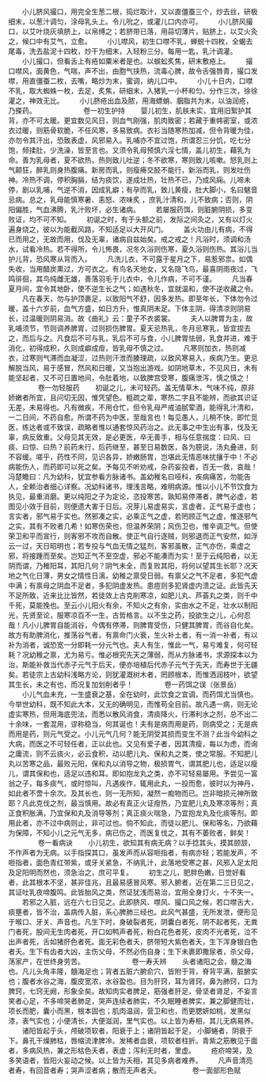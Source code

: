 <!-- { "loadSidebar": true } -->
　　小儿脐风撮口，用完全生葱二根，捣烂取汁，又以直僵蚕三个，炒去丝，研极细末，以葱汁调匀，涂母乳头上。令儿吮之，或灌儿口内亦可。
　　小儿脐风撮口，以艾叶烧灰填脐上，以帛缚之；若脐带已落，用蒜切薄片，贴脐上，以艾火灸之，候口中有艾气，立愈。
　　小儿噤风，初生口噤不乳，蝉蜕十四枚，全蝎去尾毒，洗去盐泥十四枚，炒干为细末，入轻粉三分。每用一匙，乳汁调灌。
　　小儿撮口，但看舌上有疮如粟米者是也。以蜈蚣炙焦，研末敷疮上。
　　撮口噤风，面黄色，气喘，声不出，由胞气挟热，流毒心脾，故令舌强唇青，撮口发噤，用直僵蚕二枚，去嘴，略炒为末，蜜调，纳儿口中。
　　小儿十日内，口噤不乳，取大蜘蛛一枚，去足，炙焦，研细末，入猪乳一小杯和匀。分作三次，徐徐灌之，神效无比。
　　小儿脐疮出血及脓，用海螵蛸、胭脂共为末，以油润疮，乃搽药。
　　
　　
　　卷一初生护持
　　婴儿初生，肌肤未实，宜用旧絮护其背，亦不可太暖。更宜数见风日，则血气刚强，肌肉致密；若藏于重帏密室，或浓衣过暖，则筋骨软脆，不任风寒，多易致病。衣衫当随寒热加减，但令背暖为佳，亦勿令其汗出，恐致表虚，风邪易入。乳哺亦不宜过饱，所谓忍三分饥，吃七分饱，频揉肚，少洗澡，皆至言也。又须令乳母预慎六淫七情，盖儿初生，藉乳为命。善为乳母者，夏不欲热，热则致儿吐逆；冬不欲寒，寒则致儿咳嗽。怒乳则上气颠狂，醉乳则身热腹痛。新房而乳，则瘦瘠交胫不能行，新浴而乳，则发吐伤神。冷热不调，停积胸膈，结为痰饮，遂成壮热，壮热不已，乃成风痫。儿啼未停，剧以乳哺，气逆不消，因成乳癖；有孕而乳，致儿黄瘦，肚大脚小，名曰魃音忌病。总之，乳母能慎寒暑、恚怒、浓味炙 ，庶乳汁清和，儿不致病；否则，阴阳偏胜，气血沸腾，乳汁败坏，必生诸病。
　　若屡服药饵，则脏腑阴损，多变败证，均不可不知。
　　初诞之时，有于头额之前，发际之间灸之，又有以灯火遍身烧之，彼以为能截风路，不知适足以大开风门。
　　盖火功由儿有病，不得已而用之，无故而用，伐及无辜，诸病自兹始矣。戒之戒之！凡浴时，须调和汤水，试看冷热。若不得所，令儿怖畏，况冬久浴则伤寒，夏久浴则伤热。其浴儿当护儿背，恐风寒从背而入。
　　凡洗儿衣，不可露于星月之下，易惹邪祟。如偶失收，当用醋炭熏过，方可衣之。有鸟名天地女，又名隐飞鸟，最喜阴雨夜过，飞鸣徘徊，其鸟纯雌无雄，善落羽毛于儿衣中，令儿作病，不可不谨。
　　凡当春夏月间，宜令其地卧，使不逆生长之气；如遇秋冬，宜就温和，使不逆收藏之令。
　　凡在春天，勿与护顶裹足，以致阳气不舒，因多发热。即至年长，下体勿令过暖，盖十六岁前，血气方盛，如日方升，惟真阴未足。下体主阴，得清凉则阴易长，过温暖则阴易消。故《曲礼》云：童子不衣裘裳。
　　夫人以脾胃为主，故乳哺须节，节则调养脾胃，过则损伤脾胃。夏天忌热乳，冬月忌寒乳，皆宜捏去之，而后与之。凡食后不可与乳，乳后不可与食，小儿脾胃怯弱，乳食并进，难于消化，初得成积，久则成癖成疳，皆乳母不慎之过。
　　凡寒则加衣，热则减衣，过寒则气滞而血凝涩，过热则汗泄而腠理疏，以致风寒易入，疾病乃生。更忌解脱当风，易于感冒，然风和日暖，又当抱出游戏。如阴地草木，不见风日，未有能坚起者，又不可日置地间，令肚着地，以致脾宫受寒，腹痛泄泻，慎之慎之！
　　
　　卷一勿轻服药
　　初诞之儿，未可轻药。盖无情草木，气味不纯，原非娇嫩者所宜，且问切无因，惟凭望色。粗疏之辈，寒热二字且不能辨，而欲其识证无差，未易得也。凡有微疾，不用仓忙，但令乳母严戒油腻荤酒，能得乳汁清和，一二日间，不药自愈。所谓不药为中医，至哉言也！每见愚人，儿稍不快，即忙觅医，练达者或不致误，疏略者惟以通套惊风药治之。此无事之中生出有事，伐及无辜，病反致重。父母见其无效，是必更医，卒无善手，相与任意揣度：曰风、曰痰、曰惊、曰热？前药未行，后药继至，甚至日易数医，各为臆说，汤丸叠进，刻不容缓。嗟乎，药性不同，见识各异，娇嫩肠胃，岂堪此无情恶味扰攘于中！不必病能伤人，而药即可以死之矣。予每见不听劝戒，杂药妄投者，百无一救，哀哉！冯楚瞻曰：凡为幼科，犹宜参看方脉诸书。盖幼稚名曰哑科，疾病痛苦，勿能告人，全赖治者细心详察。况幼科诸书，理浅言略，难明病源。惟以小儿不节饮食为执见，最重消磨。更以纯阳之子为定论，恣投寒苦。孰知易停滞者，脾气必虚，若图见小效于目前，则便遗大害于日后。况芽儿易虚易实，言虚者，正气易于虚也；言实者，邪气易于实也。然邪凑之实，必乘正气之虚，若罔顾正气之虚，惟逐邪气之实，其有不败者几希！如寒伤荣也，但温养荣阴；风伤卫也，惟辛调卫气。但使荣卫和平而宣行，则客邪不攻而自散。使正气自行逐贼，则邪退而正气安然，如浮云一过，天日昭明也；若专投与气血无情之猛剂，客邪虽散，正气亦伤，乘虚之邪，将接踵而至矣。岂知正气不至空虚，邪必不能凑而为实！至于云纯阳者，以无阴而谓，乃稚阳耳，其阳几何？阴气未全，而复败其阳，将何以望其生长耶？况天地之气化日薄，男女之情性日漓，幼稚之禀受日弱。有禀父之气不足者，多犯气虚中满；有禀母之阴血不足者，多犯阴虚发热。患痘则多犯肾虚内溃之证。此皆先天不足所致，近来比比皆然，若徒效上古克削寒凉，如肥儿丸、芦荟丸之类，则千中千死，莫能挽也。至云小儿阳火有余，不知火之有余，实由水之不足，壮水以制阳光，先贤至论，服寒凉百不一生，古哲格言。以不生之药，投欲生之儿，心何忍哉！凡小儿脾胃自能消谷，今偶有停滞，则脾胃受伤，只健其脾胃，而谷自化矣。故方有助脾消化，推荡谷气者，有禀命门火衰，生火补土者，有一消一补者，有以补为消者，诚恐宽一分即耗一分元气也。夫人有生，惟此一气，易亏难复，何可轻耗？况幼稚之禀，尤为易亏。惟必根究先天之薄弱，而从方脉诸书，求源探本以为治，斯能补救当代赤子元气于后天，便亦培植后代赤子元气于先天，而寿世于无疆矣。若徒宗上古幼科浅略方论，则犹灌溉树木者，罔顾根本，而惟洒润枝叶，欲望其生长，未之有也，而况复加划削者乎！
　　
　　卷一药饵之误（张景岳）
　　小儿气血未充，一生盛衰之基，全在幼时，此饮食之宜调，而药饵尤当慎也。今举世幼科，既不知此大本，又无的确明见，而惟苟全目前。故凡遇一病，则无论虚实寒热，但用海底兜法，而悉以散风消食，清痰降火，行滞利水之剂，总不出二十余味，一套混用，谬称稳当，何其诞也！夫有是病而用是药，则病受之；无是病而用是药，则元气受之。小儿元气几何？能无阴受其损而变生不测？此当今幼科之大病，而医之不可轻任者，正以此也。又见有爱子者，因其清瘦，每以为虑，而询之庸流，则不云痰火，必云食积，动以肥儿丸、保和丸之类，使之常服。不知肥儿丸以苦寒之品，最败元阳，保和丸以消导之物，极损胃气，谓其肥儿也，适足以瘦儿，谓其保和也，适足以违和耳。即如抱龙丸之类，亦不可轻易屡用。予尝见一富翁之子，每多痰气，或时惊叫，凡遇疾作，辄用此丸，一投而愈，彼时以为神丹，如此者不啻十余次。及其长也，则一无所知，凝然一痴物而已。岂非暗损元神所致耶？凡此克伐之剂，最当慎用。故必有真正火证疳热，乃宜肥儿丸及寒凉等剂；真正食积胀满，乃宜保和丸及消导等剂；真正痰火喘急，乃宜抱龙丸及化痰等剂。即用此者，亦不过中病则止，非可过也。倘不知此，而徒以肥儿、保和等名，乃欲藉为保障，不知小儿之元气无多，病已伤之，而医复伐之，其有不萎败者，鲜矣！
　　
　　卷一看病诀
　　小儿初生，欲知其有病无病？以手捻其头，摸其颐颔，不作声者为无病。以手指探其口，虽发声而从容咂指者，有病亦轻；若能发声，不咂指者，面色青红带紫，或牙关紧急，不纳乳汁，此落地受寒之甚，风邪入足太阳及足阳明而然也，须急治之，庶可平复。
　　初生之儿，肥胖色嫩，日觉好看者，此其根本不坚，甚非佳兆，且最易感冒风寒。邪入腑者，近在第二三日见之，其证吐乳夜啼腹鸣。此皆胎风之类，然证犹浅而易治，宜用全身灯火，十不失一。
　　若邪之入脏，远在六七日见之。此即脐风、噤风、撮口风之候，若口噤舌大，痰壅者，皆不治，盖病传入脏，系心脾肺三经也。此风气甚盛，无所发泄，便形见于喉口、牙关、声音也。凡生下时，身破裂者死，阴囊白者死，阴不起者死，无粪门者死，股间无生肉者死，开口如鸭声者死，粉白花色者死，皮肉不光者死，泣不出声者死，舌如猪肝色者死。面无彩色者夭，脐带短大紫色者夭，生下浑身银白色者夭。生下有齿者大凶，主伤父母，不然必伤自身；生下未裹即撒尿者，杀父母，荡家产，在世终身劳苦。
　　
　　
　　卷一寿夭辨
　　头者诸阳之会，髓之海也。凡儿头角丰隆，髓海足也；背者五脏六腑俞穴，皆附于背，脊背平满，脏腑实也；腹者水谷之海，腹皮宽浓，水谷盈也。目为肝窍，耳为肾窍，鼻为肺窍，口为脾窍，七窍无阙，形象全矣。故知肉实者脾足，筋强者肝足，骨坚者肾足，不妄言笑者心足，不多啼哭者肺足，哭声连续者肺实，不久眠睡者脾实，兼之脚健而壮，项长而肥，囊小而黑，根本固也；肌肉温润，营卫和也，而更腮妍如桃，发黑似漆，表气实也；小便清长，大便滋润，里气实也。以上皆为寿相，其儿无病易养。
　　诸阳皆起于头，颅破项软者，阳衰于上；诸阴皆起于足， 小脚蜷者，阴衰于下。鼻孔干燥肺枯，唇缩流津脾冷。发稀者血衰，项软者柱折。青紫之筋散见于面者，多病风热，兼之形枯色夭者，表虚；泻利无时者，里虚。
　　疮疥啼哭，及多笑语者，皆阳火妄动之候。以上皆为夭相，其见多病者难养。
　　凡声音清亮者寿，有回音者寿；哭声涩者病；散而无声者夭。
　　
　　卷一面部形色赋
